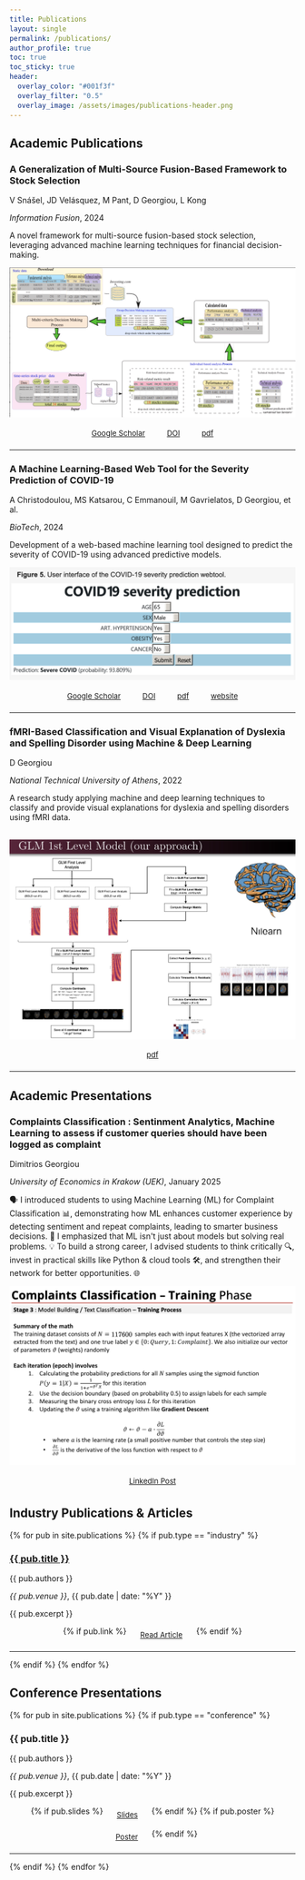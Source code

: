 ```yaml
---
title: Publications
layout: single
permalink: /publications/
author_profile: true
toc: true
toc_sticky: true
header:
  overlay_color: "#001f3f"
  overlay_filter: "0.5"
  overlay_image: /assets/images/publications-header.png
---
```


<style>
/***** Compact font and centered buttons for publications *****/
@media (min-width: 700px) {
  .publication-box {
    font-size: 0.93em;
    line-height: 1.22;
    padding: 1.1em 1.2em;
  }
  .publication-buttons {
    display: flex;
    justify-content: center;
    gap: 0.7em;
    margin-top: 0.7em;
    flex-wrap: wrap;
  }
  .publication-buttons a {
    font-size: 0.93em;
    padding: 0.38em 1.1em;
    margin: 0.15em 0;
  }
}
</style>

## Academic Publications

<div class="publication-item">
  <h3 id="multi-source-fusion-stock-selection">A Generalization of Multi-Source Fusion-Based Framework to Stock Selection</h3>
  <p class="publication-authors">V Snášel, JD Velásquez, M Pant, D Georgiou, L Kong</p>
  <p class="publication-venue"><em>Information Fusion</em>, 2024</p>
  <p class="publication-abstract">A novel framework for multi-source fusion-based stock selection, leveraging advanced machine learning techniques for financial decision-making.</p>
  <img src="../assets/images/publications/2024_information_fusion_multi_source_stocks.png" alt="Stock Selection Framework Image">
  <br>
  <div class="publication-buttons">
    <a href="https://scholar.google.com/citations?view_op=view_citation&hl=en&user=whiGlXQAAAAJ&citation_for_view=whiGlXQAAAAJ:u-x6o8ySG0sC" class="btn btn--primary btn--small" target="_blank">Google Scholar</a>
    <a href="https://www.sciencedirect.com/science/article/pii/S1566253523003342" class="btn btn--primary btn--small" target="_blank">DOI</a>
    <a href="https://pdf.sciencedirectassets.com/272144/1-s2.0-S1566253523X00104/1-s2.0-S1566253523003342/main.pdf?X-Amz-Security-Token=IQoJb3JpZ2luX2VjECYaCXVzLWVhc3QtMSJHMEUCIERAmTjqV9LkmgdRu0gfgnn%2BimRpMRthFoPQ8UtfEVJLAiEAwVvQRP0Ug9tiH6bpjLwbJe34eVKFqpRtASu69H4A5xgqswUILxAFGgwwNTkwMDM1NDY4NjUiDF%2B1YBehQukr%2FM5dqiqQBVT9wV739%2FqSJc2aXdMGRtijYQKWvnFEZOUhzYYhN091aLzd9RCAarRf6DqMDIA78jk%2Bbl2kci0wRYQVmnEcsx%2FEIhpN2fPCPp%2FMnpK5RI%2BCqrPhXBA0Yy7eP1kIyO9xbYgKPmGpTaTSjttLj0rRPlNV6pSUAJ4ZfxQjkMwHLt6gJnVBoEjNeYbP%2FMZgAmAcM7HZw78QBio0ySBBkTXjhVHkQiCv21tNDLRLIPMwA4iCjmfsGqXb9KiGzTqHQttKe%2F8Ha%2FZnISmOyd55OwHuPlDcGMImXUUDBBFWHPdj4uBh2X4EvbPBVow4b8axefXSeR2ORosC17pOH0ngSnRY4D7TY87UWN0WolrmTTdxateD60M6efG7T3bfESZ71qZ42lhXFGQeKGrbUdfSOCdCmsibInw8YCn7y2W4axb4JYUerE0JSpiTjSoUJTKNoiGQ8yisyw%2BfigNqdwxRlCJwFt1YBYIBuhVzPrieKKNfRW4BwrCpjXsimBMhXOMgHeyOSNAyYGmbDcsD9PyLvPvjtKR23j%2FV4QphC35IhSDgrnPZUFhq%2FPcA1VLwjnFO3sIrkT57QAenlP7wD%2B60LciXF6CBRy%2B4V0TTbWSfJAnnfpWJdLV1VL8JnQe3hhZ2XJfrVifJmf%2FhDdbK%2B5zpId78sQO9lIAFA%2BTwg972PgABAkgjjzxW6lQgzHtQ0coNEHrOBlAPcoyI8SNjQx4gpwFqypluZPncJ1VRwlRqyNcm34G7tPtgPn22ESe1dKL%2Bbd%2BfhHTVi5afj8caS7FQ0xaqptbaUtWDM8DHc2SAXN02xTWZSFjqp0I1xn2Ys%2BzY8zgnlVOAXGWBdEwkAyk4Mg4M%2BLDS3JWp0Oa9nbnXWxiFwN4%2FMLOrn8MGOrEBAxP0iSVtMwf1bcGbDMjtMeUSEUVrQCHnPOG0CTdjeXwAtqu2vaMF5YoDCP2MT7V%2B2%2FT5biurqlydlHgRnujIk64%2F%2B%2B5owpAjLAk6aNSKkA5UD%2Fw8L5rJ%2BSMjAeqZbbyg86WBIjj5neSenV1B8srNgRyRvLsjRY5heWBMSrRogf6KAb9MswwlT0cD20Np4TmWKnTyJv6spNgKHt5JGigNHS4ABrEL7GiOcK4bhiPf1ouM&X-Amz-Algorithm=AWS4-HMAC-SHA256&X-Amz-Date=20250704T143429Z&X-Amz-SignedHeaders=host&X-Amz-Expires=300&X-Amz-Credential=ASIAQ3PHCVTYZBYIDYBN%2F20250704%2Fus-east-1%2Fs3%2Faws4_request&X-Amz-Signature=2426a03338f561806e4bf2364e792737a202be2980ad88304832ba3116c168d1&hash=a9b7b4dea8b1ba40e16743783a02e8acebdd93b1ec61286e6ae4bb8a410dfd2c&host=68042c943591013ac2b2430a89b270f6af2c76d8dfd086a07176afe7c76c2c61&pii=S1566253523003342&tid=spdf-f2addbc1-de85-4721-82a4-3c7a3cca352a&sid=213d12ef3e2f994b7b784a7716f20f388801gxrqb&type=client&tsoh=d3d3LnNjaWVuY2VkaXJlY3QuY29t&rh=d3d3LnNjaWVuY2VkaXJlY3QuY29t&ua=16025b515806505008&rr=959f57fffb7decb8&cc=pl" class="btn btn--primary btn--small" target="_blank">pdf</a>
  </div>
</div>
<hr>

<div class="publication-item">
  <h3 id="covid-19-severity-prediction">A Machine Learning-Based Web Tool for the Severity Prediction of COVID-19</h3>
  <p class="publication-authors">A Christodoulou, MS Katsarou, C Emmanouil, M Gavrielatos, D Georgiou, et al.</p>
  <p class="publication-venue"><em>BioTech</em>, 2024</p>
  <p class="publication-abstract">Development of a web-based machine learning tool designed to predict the severity of COVID-19 using advanced predictive models.</p>

  <img src="../assets/images/publications/2024_biotech_covid.png" alt="COVID-19 ML tool">
  <br>
  <div class="publication-buttons">
    <a href="https://scholar.google.com/citations?view_op=view_citation&hl=en&user=whiGlXQAAAAJ&citation_for_view=whiGlXQAAAAJ:d1gkVwhDpl0C" class="btn btn--primary btn--small" target="_blank">Google Scholar</a>
    <a href="https://doi.org/10.3390/biotech13030022" class="btn btn--primary btn--small" target="_blank">DOI</a>
    <a href="https://www.mdpi.com/2673-6284/13/3/22" class="btn btn--primary btn--small" target="_blank">pdf</a>
    <a href="https://www.michalopoulos.net/covid/" class="btn btn--primary btn--small" target="_blank">website</a>
  </div>
</div>
<hr>

<div class="publication-item">
  <h3 id="fmri-dyslexia-classification">fMRI-Based Classification and Visual Explanation of Dyslexia and Spelling Disorder using Machine & Deep Learning</h3>
  <p class="publication-authors">D Georgiou</p>
  <p class="publication-venue"><em>National Technical University of Athens</em>, 2022</p>
  <p class="publication-abstract">A research study applying machine and deep learning techniques to classify and provide visual explanations for dyslexia and spelling disorders using fMRI data.</p>
  <br>
  <img src="../assets/images/publications/2022_thesis.png" alt="fFMRI Dyslexia">
  <div class="publication-buttons">
    <a href="http://artemis.cslab.ece.ntua.gr:8080/jspui/handle/123456789/18593" class="btn btn--primary btn--small" target="_blank">pdf</a>
  </div>
</div>
<hr>

## Academic Presentations

<div class="publication-item">
  <h3 id="complaints-classification-uek">Complaints Classification : Sentinment Analytics, Machine Learning to assess if customer queries should have been logged as complaint</h3>
  <p class="publication-authors">Dimitrios Georgiou</p>
  <p class="publication-venue"><em>University of Economics in Krakow (UEK)</em>, January 2025</p>
  <p class="publication-abstract">

  🗣️ I introduced students to using Machine Learning (ML) for Complaint Classification 📊, demonstrating how ML enhances customer experience by detecting sentiment and repeat complaints, leading to smarter business decisions. 🚀 I emphasized that ML isn't just about models but solving real problems. 💡 To build a strong career, I advised students to think critically 🔍, invest in practical skills like Python & cloud tools 🛠️, and strengthen their network for better opportunities. 🌐
    
  </p>
  <img src="../assets/images/publications/2025_uek.png" alt="UEK Complaints Classification">
  <div class="publication-buttons">
    <a href="https://www.linkedin.com/feed/update/urn:li:activity:7288560720093310976/" class="btn btn--primary btn--small" target="_blank">LinkedIn Post</a>
  </div>
</div>

## Industry Publications & Articles

{% for pub in site.publications %}
  {% if pub.type == "industry" %}
  <div class="publication-item">
    <h3><a href="{{ pub.url }}">{{ pub.title }}</a></h3>
    <p class="publication-authors">{{ pub.authors }}</p>
    <p class="publication-venue"><em>{{ pub.venue }}</em>, {{ pub.date | date: "%Y" }}</p>
    <p class="publication-abstract">{{ pub.excerpt }}</p>
    <div class="publication-buttons">
      {% if pub.link %}<a href="{{ pub.link }}" class="btn btn--primary btn--small" target="_blank">Read Article</a>{% endif %}
    </div>
  </div>
  <hr>
  {% endif %}
{% endfor %}

## Conference Presentations

{% for pub in site.publications %}
  {% if pub.type == "conference" %}
  <div class="publication-item">
    <h3>{{ pub.title }}</h3>
    <p class="publication-authors">{{ pub.authors }}</p>
    <p class="publication-venue"><em>{{ pub.venue }}</em>, {{ pub.date | date: "%Y" }}</p>
    <p class="publication-abstract">{{ pub.excerpt }}</p>
    <div class="publication-buttons">
      {% if pub.slides %}<a href="{{ pub.slides }}" class="btn btn--primary btn--small" target="_blank">Slides</a>{% endif %}
      {% if pub.poster %}<a href="{{ pub.poster }}" class="btn btn--primary btn--small" target="_blank">Poster</a>{% endif %}
    </div>
  </div>
  <hr>
  {% endif %}
{% endfor %} 